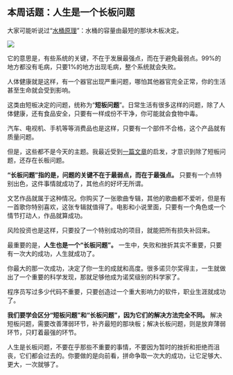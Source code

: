 ## 本周话题：人生是一个长板问题

大家可能听说过“[水桶原理](https://baike.baidu.com/item/%E6%B0%B4%E6%A1%B6%E6%95%88%E5%BA%94/10942611)”：水桶的容量由最短的那块木板决定。

![](https://cdn.beekka.com/blogimg/asset/202305/bg2023050704.webp)

它的意思是，有些系统的关键，不在于发展最强点，而在于避免最弱点。99%的地方都没有毛病，只要1%的地方出现毛病，整个系统就会失败。

人体健康就是这样，有一个器官出现严重问题，哪怕其他器官完全正常，你的生活甚至生命就会受到影响。

这类由短板决定的问题，统称为“**短板问题**”。日常生活有很多这样的问题，除了人体健康，还有食品安全，只要有一样成份不干净，你可能就会食物中毒。

汽车、电视机、手机等等消费品也是这样，只要有一个部件不合格，这个产品就有质量问题。

但是，这些都不是今天的主题。我最近受到[一篇文章](https://www.experimental-history.com/p/science-is-a-strong-link-problem)的启发，才意识到除了短板问题，还存在长板问题。

**“长板问题”指的是，问题的关键不在于最弱点，而在于最强点。** 只要有一个点特别出色，这件事情就成功了，其他点的好坏无所谓。

文艺作品就属于这种情况。你购买了一张歌曲专辑，其他的歌曲都不爱听，但是有一首歌你特别喜欢，这张专辑就值得了。电影和小说里面，只要有一个角色或一个情节打动人，作品就算成功。

风险投资也是这样，只要投了一个特别成功的项目，就能把所有损失补回来。

最重要的是，**人生也是一个“长板问题”。** 一生中，失败和挫折其实不重要，只要有一次大的成功，人生就成功了。

你最大的那一次成功，决定了你一生的成就和高度。很多诺贝尔奖得主，一生就做出了一个重要的科学发现，那就足够他成为诺奖级别的科学家了。

程序员写过多少代码不重要，只要创造过一个重大影响力的软件，职业生涯就成功了。

**我们要学会区分“短板问题”和“长板问题”，因为它们的解决方法完全不同。** 解决短板问题，需要改善薄弱环节，补齐最短的那块板；解决长板问题，则是放弃薄弱环节，只盯着最强的环节。

人生是长板问题，不要在乎那些不重要的事情，不要因为暂时的挫折和拒绝而沮丧，它们都会过去的。你要做的是向前看，拼命争取一次大的成功，让它足够大、更大，一次就够了。

